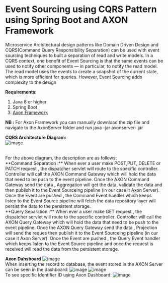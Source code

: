 # Event Sourcing using CQRS Pattern using Spring Boot and AXON Framework
  Microservice Architectural design patterns like Domain Driven Design and CQRS(Command Query Responsibility Separation) can be used with event sourcing techniques to built a separation of read and write models.
  In a CQRS context, one benefit of Event Sourcing is that the same events can be used to notify other components — in particular, to notify the read model. The read model uses the events to create a snapshot of the current state, which is more efficient for queries. However, Event Sourcing adds complexity to the design
  
 **Requirements:**
 1. Java 8 or higher
 2. Spring Boot
 3. [Axon Framework](https://axoniq.io/)
 
**NB :** For Axon Framework you can manually download the zip file and navigate to the AxonServer folder and run java -jar axonserver-<version>.jar
  
**CQRS Architecture Diagram:**
<br/>
![image](https://user-images.githubusercontent.com/861835/144732982-72f89818-0ff1-4ce6-a92b-ac01e0afc5b0.png)
  
<br />
For the  above diagram, the description are as follows:
<br/>
**Command Separation :** When ever a user make POST,PUT, DELETE or PATCH request , the dispatcher servlet will route to the specific controller. Controller will call the AXON Command Gateway which will hold the data that need to be push to the event pipeline. Once the AXON Command Gateway send the data , Aggregation will get the data, validate the data and then publish it to the Event Sourceing pipeline (in our case it Axon Server). Once the Event are pushed , the Command Event handler which keeps listen to the Event Source pipeline will fetch the data repository layer will persist the data to the persistent storage.
<br/>
**Query Separation :**  When ever a user make GET request , the dispatcher servlet will route to the specific controller. Controller will call the AXON Query Gateway which will hold the data that need to be push to the event pipeline. Once the AXON Query Gateway send the data , Projection will send the reques then publish it to the Event Sourceing pipeline (in our case it Axon Server). Once the Event are pushed , the Query Event handler which keeps listen to the Event Source pipeline and once the request is received will read the data from the persistent storage.
  
  **Axon Dahsboard**
  ![image](https://user-images.githubusercontent.com/861835/144734579-21674b9c-404b-434a-b417-e569504a7286.png)
<br/>
   When inserting the record to database, the event stored in the AXON Server can be seen in the dashboard:
  ![image](https://user-images.githubusercontent.com/861835/144734620-44734434-54ee-4e07-914f-3b0fa5035dba.png)
  ![image](https://user-images.githubusercontent.com/861835/144734631-03b8394e-1e2f-4846-8c37-9d83833da9f6.png)
  <br/> 
  To see specific Identifier ID using Axon Dashboard:
  ![image](https://user-images.githubusercontent.com/861835/144734647-e050dd88-d26e-4649-8f22-81119eec71d0.png)



  
